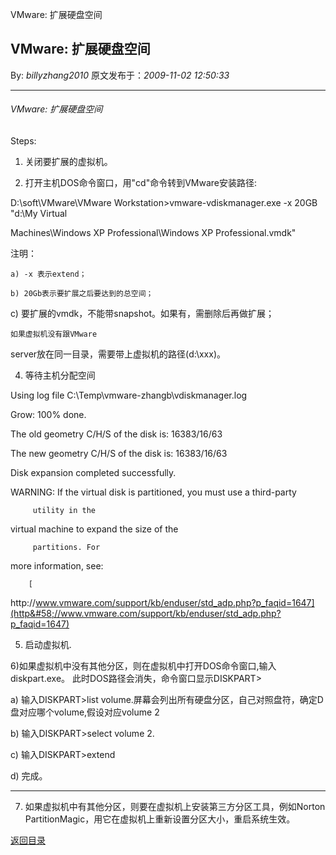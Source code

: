 VMware: 扩展硬盘空间
## VMware: 扩展硬盘空间

By: *billyzhang2010* 原文发布于：*2009-11-02 12:50:33*

*******************************************************************

###### VMware&#58; 扩展硬盘空间

Steps&#58;

1)  关闭要扩展的虚拟机。

2)  打开主机DOS命令窗口，用"cd"命令转到VMware安装路径&#58;

D&#58;\soft\VMware\VMware
Workstation>vmware-vdiskmanager.exe -x 20GB
"d&#58;\My Virtual

Machines\Windows XP Professional\Windows XP
Professional.vmdk"

注明：  

    a) -x 表示extend；

    b) 20Gb表示要扩展之后要达到的总空间；

   c)
要扩展的vmdk，不能带snapshot。如果有，需删除后再做扩展；

    如果虚拟机没有跟VMware
server放在同一目录，需要带上虚拟机的路径(d&#58;\xxx)。

4) 等待主机分配空间

Using log file
C&#58;\Temp\vmware-zhangb\vdiskmanager.log

  Grow&#58; 100% done.

The old geometry C/H/S of the disk is&#58;
16383/16/63

The new geometry C/H/S of the disk is&#58;
16383/16/63

Disk expansion completed successfully.

WARNING&#58; If the virtual disk is partitioned, you
must use a third-party

         utility in the
virtual machine to expand the size of the

         partitions. For
more information, see&#58;

        [
http&#58;//www.vmware.com/support/kb/enduser/std_adp.php?p_faqid=1647](http&#58;//www.vmware.com/support/kb/enduser/std_adp.php?p_faqid=1647)

5) 启动虚拟机.

6)如果虚拟机中没有其他分区，则在虚拟机中打开DOS命令窗口,输入diskpart.exe。
此时DOS路径会消失，命令窗口显示DISKPART>

a) 输入DISKPART>list
volume.屏幕会列出所有硬盘分区，自己对照盘符，确定D盘对应哪个volume,假设对应volume 2

b) 输入DISKPART>select volume 2.

c) 输入DISKPART>extend

d) 完成。

****************************************************************

7) 如果虚拟机中有其他分区，则要在虚拟机上安装第三方分区工具，例如Norton
PartitionMagic，用它在虚拟机上重新设置分区大小，重启系统生效。

[返回目录](index.html)
